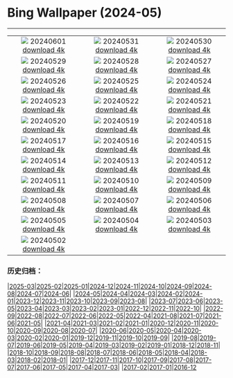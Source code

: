 # Bing Wallpaper (2024-05)
**************
| | | |
| :----: | :----: | :----: |
| ![](https://www.bing.com/th?id=OHR.PrideMonthSF_IT-IT0189244856_1920x1080.jpg) 20240601 [download 4k](https://www.bing.com/th?id=OHR.PrideMonthSF_IT-IT0189244856_UHD.jpg) | ![](https://www.bing.com/th?id=OHR.YorkshireDalesNP_IT-IT9821537287_1920x1080.jpg) 20240531 [download 4k](https://www.bing.com/th?id=OHR.YorkshireDalesNP_IT-IT9821537287_UHD.jpg) | ![](https://www.bing.com/th?id=OHR.Everglades90th_IT-IT9833292741_1920x1080.jpg) 20240530 [download 4k](https://www.bing.com/th?id=OHR.Everglades90th_IT-IT9833292741_UHD.jpg) |
| ![](https://www.bing.com/th?id=OHR.MullOtter_IT-IT5835725538_1920x1080.jpg) 20240529 [download 4k](https://www.bing.com/th?id=OHR.MullOtter_IT-IT5835725538_UHD.jpg) | ![](https://www.bing.com/th?id=OHR.MeteoraMonastery_IT-IT6224656516_1920x1080.jpg) 20240528 [download 4k](https://www.bing.com/th?id=OHR.MeteoraMonastery_IT-IT6224656516_UHD.jpg) | ![](https://www.bing.com/th?id=OHR.SestriLevante_IT-IT7994211355_1920x1080.jpg) 20240527 [download 4k](https://www.bing.com/th?id=OHR.SestriLevante_IT-IT7994211355_UHD.jpg) |
| ![](https://www.bing.com/th?id=OHR.MethowWildflowers_IT-IT7261352417_1920x1080.jpg) 20240526 [download 4k](https://www.bing.com/th?id=OHR.MethowWildflowers_IT-IT7261352417_UHD.jpg) | ![](https://www.bing.com/th?id=OHR.MoroccoBenhaddou_IT-IT7804111538_1920x1080.jpg) 20240525 [download 4k](https://www.bing.com/th?id=OHR.MoroccoBenhaddou_IT-IT7804111538_UHD.jpg) | ![](https://www.bing.com/th?id=OHR.OrdesaNationalPark_IT-IT5681157201_1920x1080.jpg) 20240524 [download 4k](https://www.bing.com/th?id=OHR.OrdesaNationalPark_IT-IT5681157201_UHD.jpg) |
| ![](https://www.bing.com/th?id=OHR.IndianStarTortoise_IT-IT5611549896_1920x1080.jpg) 20240523 [download 4k](https://www.bing.com/th?id=OHR.IndianStarTortoise_IT-IT5611549896_UHD.jpg) | ![](https://www.bing.com/th?id=OHR.SnowGumTasmania_IT-IT5111843479_1920x1080.jpg) 20240522 [download 4k](https://www.bing.com/th?id=OHR.SnowGumTasmania_IT-IT5111843479_UHD.jpg) | ![](https://www.bing.com/th?id=OHR.MalaysiaTea_IT-IT5477437805_1920x1080.jpg) 20240521 [download 4k](https://www.bing.com/th?id=OHR.MalaysiaTea_IT-IT5477437805_UHD.jpg) |
| ![](https://www.bing.com/th?id=OHR.HoneycombBee_IT-IT9529563707_1920x1080.jpg) 20240520 [download 4k](https://www.bing.com/th?id=OHR.HoneycombBee_IT-IT9529563707_UHD.jpg) | ![](https://www.bing.com/th?id=OHR.VernazzaItaly_IT-IT4901627475_1920x1080.jpg) 20240519 [download 4k](https://www.bing.com/th?id=OHR.VernazzaItaly_IT-IT4901627475_UHD.jpg) | ![](https://www.bing.com/th?id=OHR.MuseumWhale_IT-IT4738172799_1920x1080.jpg) 20240518 [download 4k](https://www.bing.com/th?id=OHR.MuseumWhale_IT-IT4738172799_UHD.jpg) |
| ![](https://www.bing.com/th?id=OHR.BergamoAlta_IT-IT3472701981_1920x1080.jpg) 20240517 [download 4k](https://www.bing.com/th?id=OHR.BergamoAlta_IT-IT3472701981_UHD.jpg) | ![](https://www.bing.com/th?id=OHR.DayOfLight_IT-IT0477712926_1920x1080.jpg) 20240516 [download 4k](https://www.bing.com/th?id=OHR.DayOfLight_IT-IT0477712926_UHD.jpg) | ![](https://www.bing.com/th?id=OHR.BlueCityIndia_IT-IT7121297677_1920x1080.jpg) 20240515 [download 4k](https://www.bing.com/th?id=OHR.BlueCityIndia_IT-IT7121297677_UHD.jpg) |
| ![](https://www.bing.com/th?id=OHR.CarlsbadNP_IT-IT7707347019_1920x1080.jpg) 20240514 [download 4k](https://www.bing.com/th?id=OHR.CarlsbadNP_IT-IT7707347019_UHD.jpg) | ![](https://www.bing.com/th?id=OHR.NamibiaCanyon_IT-IT9781699785_1920x1080.jpg) 20240513 [download 4k](https://www.bing.com/th?id=OHR.NamibiaCanyon_IT-IT9781699785_UHD.jpg) | ![](https://www.bing.com/th?id=OHR.BabyDolphinMom_IT-IT8782194786_1920x1080.jpg) 20240512 [download 4k](https://www.bing.com/th?id=OHR.BabyDolphinMom_IT-IT8782194786_UHD.jpg) |
| ![](https://www.bing.com/th?id=OHR.TexasIndigoBunting_IT-IT9364925475_1920x1080.jpg) 20240511 [download 4k](https://www.bing.com/th?id=OHR.TexasIndigoBunting_IT-IT9364925475_UHD.jpg) | ![](https://www.bing.com/th?id=OHR.MisoolRajaAmpat_IT-IT8362086795_1920x1080.jpg) 20240510 [download 4k](https://www.bing.com/th?id=OHR.MisoolRajaAmpat_IT-IT8362086795_UHD.jpg) | ![](https://www.bing.com/th?id=OHR.EmirganPark_IT-IT4111429731_1920x1080.jpg) 20240509 [download 4k](https://www.bing.com/th?id=OHR.EmirganPark_IT-IT4111429731_UHD.jpg) |
| ![](https://www.bing.com/th?id=OHR.PortMarseille_IT-IT2921013222_1920x1080.jpg) 20240508 [download 4k](https://www.bing.com/th?id=OHR.PortMarseille_IT-IT2921013222_UHD.jpg) | ![](https://www.bing.com/th?id=OHR.LaGeriaLanzarote_IT-IT5537790219_1920x1080.jpg) 20240507 [download 4k](https://www.bing.com/th?id=OHR.LaGeriaLanzarote_IT-IT5537790219_UHD.jpg) | ![](https://www.bing.com/th?id=OHR.JediMonastery_IT-IT4680145020_1920x1080.jpg) 20240506 [download 4k](https://www.bing.com/th?id=OHR.JediMonastery_IT-IT4680145020_UHD.jpg) |
| ![](https://www.bing.com/th?id=OHR.OrkneyStones_IT-IT2078101217_1920x1080.jpg) 20240505 [download 4k](https://www.bing.com/th?id=OHR.OrkneyStones_IT-IT2078101217_UHD.jpg) | ![](https://www.bing.com/th?id=OHR.GirodItalia2024_IT-IT9407204320_1920x1080.jpg) 20240504 [download 4k](https://www.bing.com/th?id=OHR.GirodItalia2024_IT-IT9407204320_UHD.jpg) | ![](https://www.bing.com/th?id=OHR.SonoranSpring_IT-IT9351993894_1920x1080.jpg) 20240503 [download 4k](https://www.bing.com/th?id=OHR.SonoranSpring_IT-IT9351993894_UHD.jpg) |
| ![](https://www.bing.com/th?id=OHR.CratersOfTheMoon_IT-IT8708957821_1920x1080.jpg) 20240502 [download 4k](https://www.bing.com/th?id=OHR.CratersOfTheMoon_IT-IT8708957821_UHD.jpg) |  |  |

### 历史归档：

|[2025-03](2025-03/2025-03.md)|[2025-02](2025-02/2025-02.md)|[2025-01](2025-01/2025-01.md)|[2024-12](2024-12/2024-12.md)|[2024-11](2024-11/2024-11.md)|[2024-10](2024-10/2024-10.md)|[2024-09](2024-09/2024-09.md)|[2024-08](2024-08/2024-08.md)|[2024-07](2024-07/2024-07.md)|[2024-06](2024-06/2024-06.md)|
|[2024-05](2024-05/2024-05.md)|[2024-04](2024-04/2024-04.md)|[2024-03](2024-03/2024-03.md)|[2024-02](2024-02/2024-02.md)|[2024-01](2024-01/2024-01.md)|[2023-12](2023-12/2023-12.md)|[2023-11](2023-11/2023-11.md)|[2023-10](2023-10/2023-10.md)|[2023-09](2023-09/2023-09.md)|[2023-08](2023-08/2023-08.md)|
|[2023-07](2023-07/2023-07.md)|[2023-06](2023-06/2023-06.md)|[2023-05](2023-05/2023-05.md)|[2023-04](2023-04/2023-04.md)|[2023-03](2023-03/2023-03.md)|[2023-02](2023-02/2023-02.md)|[2023-01](2023-01/2023-01.md)|[2022-12](2022-12/2022-12.md)|[2022-11](2022-11/2022-11.md)|[2022-10](2022-10/2022-10.md)|
|[2022-09](2022-09/2022-09.md)|[2022-08](2022-08/2022-08.md)|[2022-07](2022-07/2022-07.md)|[2022-06](2022-06/2022-06.md)|[2022-05](2022-05/2022-05.md)|[2022-04](2022-04/2022-04.md)|[2021-08](2021-08/2021-08.md)|[2021-07](2021-07/2021-07.md)|[2021-06](2021-06/2021-06.md)|[2021-05](2021-05/2021-05.md)|
|[2021-04](2021-04/2021-04.md)|[2021-03](2021-03/2021-03.md)|[2021-02](2021-02/2021-02.md)|[2021-01](2021-01/2021-01.md)|[2020-12](2020-12/2020-12.md)|[2020-11](2020-11/2020-11.md)|[2020-10](2020-10/2020-10.md)|[2020-09](2020-09/2020-09.md)|[2020-08](2020-08/2020-08.md)|[2020-07](2020-07/2020-07.md)|
|[2020-06](2020-06/2020-06.md)|[2020-05](2020-05/2020-05.md)|[2020-04](2020-04/2020-04.md)|[2020-03](2020-03/2020-03.md)|[2020-02](2020-02/2020-02.md)|[2020-01](2020-01/2020-01.md)|[2019-12](2019-12/2019-12.md)|[2019-11](2019-11/2019-11.md)|[2019-10](2019-10/2019-10.md)|[2019-09](2019-09/2019-09.md)|
|[2019-08](2019-08/2019-08.md)|[2019-07](2019-07/2019-07.md)|[2019-06](2019-06/2019-06.md)|[2019-05](2019-05/2019-05.md)|[2019-04](2019-04/2019-04.md)|[2019-03](2019-03/2019-03.md)|[2019-02](2019-02/2019-02.md)|[2019-01](2019-01/2019-01.md)|[2018-12](2018-12/2018-12.md)|[2018-11](2018-11/2018-11.md)|
|[2018-10](2018-10/2018-10.md)|[2018-09](2018-09/2018-09.md)|[2018-08](2018-08/2018-08.md)|[2018-07](2018-07/2018-07.md)|[2018-06](2018-06/2018-06.md)|[2018-05](2018-05/2018-05.md)|[2018-04](2018-04/2018-04.md)|[2018-03](2018-03/2018-03.md)|[2018-02](2018-02/2018-02.md)|[2018-01](2018-01/2018-01.md)|
|[2017-12](2017-12/2017-12.md)|[2017-11](2017-11/2017-11.md)|[2017-10](2017-10/2017-10.md)|[2017-09](2017-09/2017-09.md)|[2017-08](2017-08/2017-08.md)|[2017-07](2017-07/2017-07.md)|[2017-06](2017-06/2017-06.md)|[2017-05](2017-05/2017-05.md)|[2017-04](2017-04/2017-04.md)|[2017-03](2017-03/2017-03.md)|
|[2017-02](2017-02/2017-02.md)|[2017-01](2017-01/2017-01.md)|[2016-12](2016-12/2016-12.md)